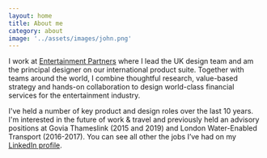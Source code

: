 ```yaml
---
layout: home
title: About me
category: about
image: '../assets/images/john.png'
--- 
```


I work at [Entertainment Partners][1] where I lead the UK design team and am the principal designer on our international product suite. Together with teams around the world, I combine thoughtful research, value-based strategy and hands-on collaboration to design world-class financial services for the entertainment industry.

<!-- {% assign reversed_posts = site.posts %}{% for post in reversed_posts | limit:1 %}{% if post.categories contains "blog" %}I sometimes write about things, most recently <a href="{{ post.url }}">{{post.title | downcase}}</a>.{% endif %}{% endfor %} -->


I've held a number of key product and design roles over the last 10 years. I'm interested in the future of work & travel and previously held an advisory positions at Govia Thameslink (2015 and 2019) and London Water-Enabled Transport (2016-2017). You can see all other the jobs I’ve had on my [LinkedIn profile][2].


[1]: http://www.ep.com
[2]: https://www.linkedin.com/in/johnmahaynes/